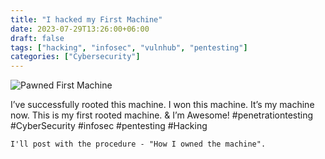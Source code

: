 ```yaml
---
title: "I hacked my First Machine"
date: 2023-07-29T13:26:00+06:00
draft: false
tags: ["hacking", "infosec", "vulnhub", "pentesting"]
categories: ["Cybersecurity"]
---
```


![Pawned First Machine](https://pbs.twimg.com/media/F2IpuKqa0AAaNWv?format=png&name=360x360)

I’ve successfully rooted this machine. I won this machine. It’s my machine now. This is my first rooted machine. & I’m Awesome! #penetrationtesting #CyberSecurity #infosec #pentesting #Hacking

`I'll post with the procedure - "How I owned the machine".`